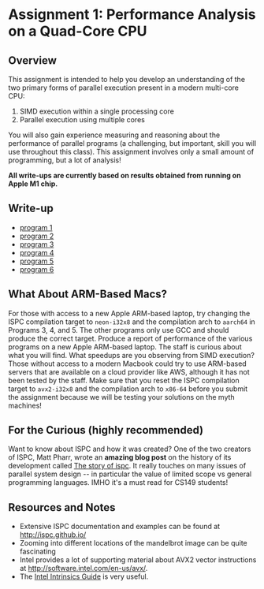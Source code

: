 # Assignment 1: Performance Analysis on a Quad-Core CPU #

## Overview ##

This assignment is intended to help you develop an understanding of the two primary forms of parallel execution present in a modern multi-core CPU:

1. SIMD execution within a single processing core
2. Parallel execution using multiple cores

You will also gain experience measuring and reasoning about the
performance of parallel programs (a challenging, but important, skill you will
use throughout this class). This assignment involves only a small amount of
programming, but a lot of analysis!

__All write-ups are currently based on results obtained from running on
Apple M1 chip.__

## Write-up

- [program 1](./prog1_mandelbrot_threads/README.md)
- [program 2](./prog2_vecintrin/README.md)
- [program 3](./prog3_mandelbrot_ispc/README.md)
- [program 4](./prog4_sqrt/README.md)
- [program 5](./prog5_saxpy/README.md)
- [program 6](./prog6_kmeans/README.md)


## What About ARM-Based Macs? ##

For those with access to a new Apple ARM-based laptop, try changing the ISPC
compilation target to `neon-i32x8` and the compilation arch to `aarch64` in
Programs 3, 4, and 5. The other programs only use GCC and should produce the
correct target. Produce a report of performance of the various programs on a
new Apple ARM-based laptop. The staff is curious about what you will find.
What speedups are you observing from SIMD execution? Those without access to
a modern Macbook could try to use ARM-based servers that are available on a
cloud provider like AWS, although it has not been tested by the staff. Make
sure that you reset the ISPC compilation target to `avx2-i32x8` and the
compilation arch to `x86-64` before you submit the assignment because we will
be testing your solutions on the myth machines!

## For the Curious (highly recommended) ##

Want to know about ISPC and how it was created? One of the two creators of ISPC,
Matt Pharr, wrote an __amazing blog post__ on the history of its development
called [The story of ispc](https://pharr.org/matt/blog/2018/04/30/ispc-all).
It really touches on many issues of parallel system design -- in particular the
value of limited scope vs general programming languages.
IMHO it's a must read for CS149 students!

## Resources and Notes ##

-  Extensive ISPC documentation and examples can be found at
  <http://ispc.github.io/>
-  Zooming into different locations of the mandelbrot image can be quite
  fascinating
-  Intel provides a lot of supporting material about AVX2 vector instructions at
  <http://software.intel.com/en-us/avx/>.  
-  The [Intel Intrinsics Guide](https://software.intel.com/sites/landingpage/IntrinsicsGuide/) is very useful.

